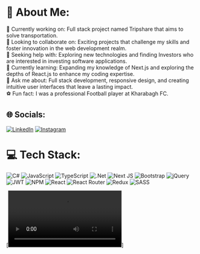 # 💫 About Me:
🔭 Currently working on: Full stack project named Tripshare that aims to solve transportation.<br>
👯 Looking to collaborate on: Exciting projects that challenge my skills and foster innovation in the web development realm.<br>
🤝 Seeking help with: Exploring new technologies and finding Investors who are interested in investing software applications.<br>
🌱 Currently learning: Expanding my knowledge of Next.js and exploring the depths of React.js to enhance my coding expertise.<br>
💬 Ask me about: Full stack development, responsive design, and creating intuitive user interfaces that leave a lasting impact.<br>
⚽️ Fun fact: I was a professional Football player at Kharabagh FC.


## 🌐 Socials:
[![LinkedIn](https://img.shields.io/badge/LinkedIn-%230077B5.svg?logo=linkedin&logoColor=white)](https://linkedin.com/in/tahirli) 
[![Instagram](https://img.shields.io/badge/Instagram-%23E4405F.svg?logo=Instagram&logoColor=white)](https://instagram.com/tahir_tahirli_2002) 

# 💻 Tech Stack:
![C#](https://img.shields.io/badge/c%23-%23239120.svg?style=for-the-badge&logo=c-sharp&logoColor=white) ![JavaScript](https://img.shields.io/badge/javascript-%23323330.svg?style=for-the-badge&logo=javascript&logoColor=%23F7DF1E) ![TypeScript](https://img.shields.io/badge/typescript-%23007ACC.svg?style=for-the-badge&logo=typescript&logoColor=white) ![.Net](https://img.shields.io/badge/.NET-5C2D91?style=for-the-badge&logo=.net&logoColor=white) ![Next JS](https://img.shields.io/badge/Next-black?style=for-the-badge&logo=next.js&logoColor=white) ![Bootstrap](https://img.shields.io/badge/bootstrap-%23563D7C.svg?style=for-the-badge&logo=bootstrap&logoColor=white) ![jQuery](https://img.shields.io/badge/jquery-%230769AD.svg?style=for-the-badge&logo=jquery&logoColor=white) ![JWT](https://img.shields.io/badge/JWT-black?style=for-the-badge&logo=JSON%20web%20tokens) ![NPM](https://img.shields.io/badge/NPM-%23000000.svg?style=for-the-badge&logo=npm&logoColor=white) ![React](https://img.shields.io/badge/react-%2320232a.svg?style=for-the-badge&logo=react&logoColor=%2361DAFB) ![React Router](https://img.shields.io/badge/React_Router-CA4245?style=for-the-badge&logo=react-router&logoColor=white) ![Redux](https://img.shields.io/badge/redux-%23593d88.svg?style=for-the-badge&logo=redux&logoColor=white) ![SASS](https://img.shields.io/badge/SASS-hotpink.svg?style=for-the-badge&logo=SASS&logoColor=white) 


[<video src="portfolio.mp4" controls title="Title"></video>]

<!--
---
[![](https://visitcount.itsvg.in/api?id=TAHIRLI&icon=0&color=0)](https://visitcount.itsvg.in)
## 🏆 GitHub Trophies
![](https://github-profile-trophy.vercel.app/?username=TAHIRLI&theme=radical&no-frame=false&no-bg=false&margin-w=4)
 -->
